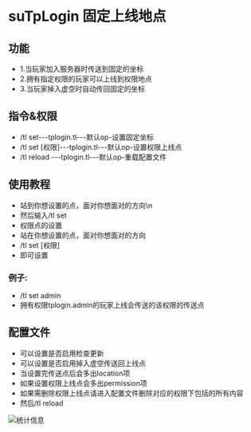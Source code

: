 # suTpLogin 固定上线地点
## 功能
* 1.当玩家加入服务器时传送到固定的坐标
* 2.拥有指定权限的玩家可以上线到权限地点
* 3.当玩家掉入虚空时自动传回固定的坐标
## 指令&权限
* /tl set---tplogin.tl---默认op-设置固定坐标
* /tl set [权限]---tplogin.tl---默认op-设置权限上线点
* /tl reload ---tplogin.tl---默认op-重载配置文件
## 使用教程
* 站到你想设置的点，面对你想面对的方向\n
* 然后输入/tl set
* 权限点的设置
* 站在你想设置的点，面对你想面对的方向
* /tl set [权限]
* 即可设置
### 例子:
* /tl set admin
* 拥有权限tplogin.admin的玩家上线会传送的该权限的传送点
## 配置文件
* 可以设置是否启用检查更新
* 可以设置是否启用掉入虚空传送回上线点
* 当设置完传送点后会多出location项
* 如果设置权限上线点会多出permission项
* 如果需删除权限上线点请进入配置文件删除对应的权限下包括的所有内容
* 然后/tl reload


![统计信息](https://bstats.org/signatures/bukkit/suTpLogin.svg)
